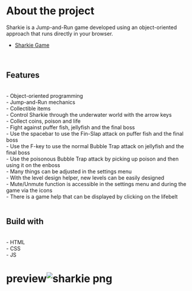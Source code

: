 # About the project
Sharkie is a Jump-and-Run game developed using an object-oriented approach that runs directly in your browser.
<br>
- <a href="https://sharkie-game-phi.vercel.app/">Sharkie Game</a>
<br>
<h2>Features </h2>
<br>
- Object-oriented programming<br>
- Jump-and-Run mechanics<br>
- Collectible items <br>
- Control Sharkie through the underwater world with the arrow keys<br>
- Collect coins, poison and life<br>
- Fight against puffer fish, jellyfish and the final boss<br>
- Use the spacebar to use the Fin-Slap attack on puffer fish and the final boss<br>
- Use the F-key to use the normal Bubble Trap attack on jellyfish and the final boss<br>
- Use the poisonous Bubble Trap attack by picking up poison and then using it on the enboss<br>
- Many things can be adjusted in the settings menu<br>
- With the level design helper, new levels can be easily designed<br>
- Mute/Unmute function is accessible in the settings menu and during the game via the icons<br>
- There is a game help that can be displayed by clicking on the lifebelt<br>

<br>
<h2>Build with</h2>
<br>
- HTML<br>
- CSS<br>
- JS<br>

# preview![sharkie png](https://github.com/SyedaSaara/sharkie-game-main/assets/152314504/54eedf80-5590-4847-b20d-c735c931253a)



